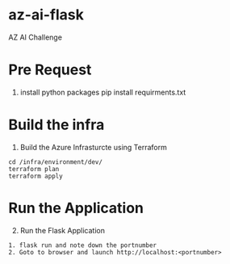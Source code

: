 # az-ai-flask
AZ AI Challenge

# Pre Request 
1. install python packages 
pip install requirments.txt 

# Build the infra 

1. Build the Azure Infrasturcte using Terraform 
```
cd /infra/environment/dev/
terraform plan 
terraform apply 
```
# Run the Application 
2. Run the Flask Application 
````
1. flask run and note down the portnumber
2. Goto to browser and launch http://localhost:<portnumber> 

````


